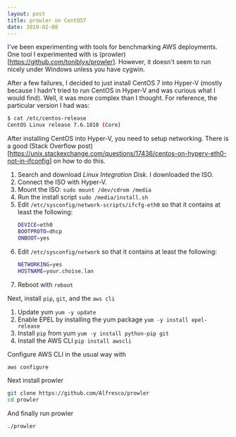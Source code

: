 ```yaml
---
layout: post
title: prowler on CentOS7
date: 2019-02-08
---
```


I've been experimenting with tools for benchmarking AWS deployments. One tool I experimented with is
(prowler)[https://github.com/toniblyx/prowler]. However, it doesn't seem to run nicely under Windows
unless you have cygwin.

After a few failures, I decided to just install CentOS 7 into Hyper-V (mostly because I hadn't tried to
run CentOS in Hyper-V and was curious what I would find). Well, it was more complex than I thought. For
reference, the particular version I had was:

```sh
$ cat /etc/centos-release
CentOS Linux release 7.6.1810 (Core)
```

After installing CentOS into Hyper-V, you need to setup networking. There is a good (Stack Overflow
post)[https://unix.stackexchange.com/questions/17436/centos-on-hyperv-eth0-not-in-ifconfig] on how to do this.

1. Search and download *Linux Integration Disk*. I downloaded the ISO.
1. Connect the ISO with Hyper-V.
1. Mount the ISO:
   `sudo mount /dev/cdrom /media`
1. Run the install script
   `sudo /media/install.sh`
1. Edit `/etc/sysconfig/network-scripts/ifcfg-eth0` so that it contains at least the following:
   ```sh
   DEVICE=eth0
   BOOTPROTO=dhcp
   ONBOOT=yes
   ```
1. Edit `/etc/sysconfig/network` so that it contains at least the following:
   ```sh
   NETWORKING=yes
   HOSTNAME=your.choise.lan
   ```
1. Reboot with `reboot`

Next, install `pip`, `git`, and the `aws cli`

1. Update yum
   `yum -y update`
1. Enable EPEL by installing the yum package
   `yum -y install epel-release`
1. Install `pip` from yum
   `yum -y install python-pip git`
1. Install the AWS CLI
   `pip install awscli`

Configure AWS CLI in the usual way with

```sh
aws configure
```

Next install prowler

```sh
git clone https://github.com/Alfresco/prowler
cd prowler
```

And finally run prowler

```sh
./prowler
```
